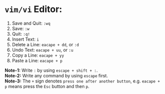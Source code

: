 # `vim/vi` Editor:

1. Save and Quit: `:wq`
2. Save: `:w`
3. Quit: `:q!`
4. Insert Text: `i`
5. Delete a Line: `eacape + dd`, or `:d`
6. Undo Text: `eacape + uu`, or `:u`
7. Copy a Line: `eacape + yy`
8. Paste a Line: `eacape + p`


**Note-1:** Write `:` by using `escape + shift + :`. <br/>
**Note-2:** Write any command by using `escape` first. <br/>
**Note-3:** The `+` sign denotes `press one after another button`, e.g. `eacape + p` means press the `Esc` button and then `p`. <br/>

